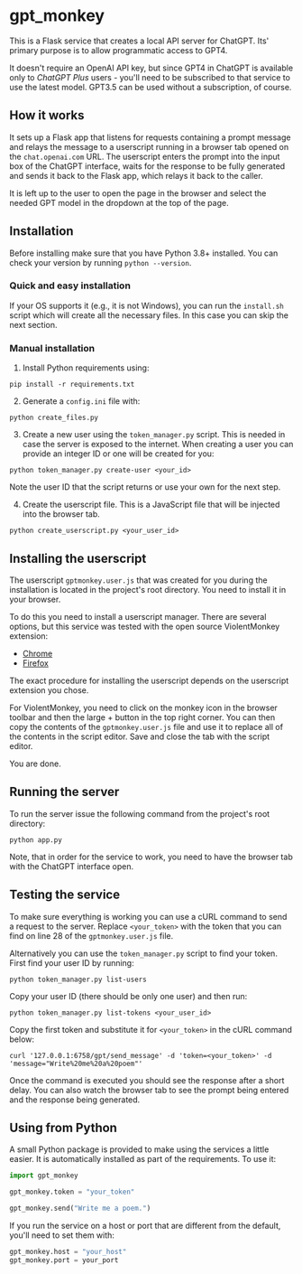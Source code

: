 # gpt_monkey

This is a Flask service that creates a local API server for ChatGPT. Its' primary purpose is to allow programmatic access to GPT4.

It doesn't require an OpenAI API key, but since GPT4 in ChatGPT is available only to
*ChatGPT Plus* users - you'll need to be subscribed to that service to use the latest model.
GPT3.5 can be used without a subscription, of course.

## How it works

It sets up a Flask app that listens for requests containing a prompt message and relays the message to a userscript running in a 
browser tab opened on the `chat.openai.com` URL. The userscript enters the prompt into the input box of the ChatGPT interface, waits for
the response to be fully generated and sends it back to the Flask app, which relays it back to the caller.

It is left up to the user to open the page in the browser and select the needed GPT model in the dropdown at the top of the page.

## Installation

Before installing make sure that you have Python 3.8+ installed. You can check your version by running `python --version`.

### Quick and easy installation

If your OS supports it (e.g., it is not Windows), you can run the `install.sh` script 
which will create all the necessary files. In this case you can skip the next section.

### Manual installation

1. Install Python requirements using:

```
pip install -r requirements.txt
```

2. Generate a `config.ini` file with:

```
python create_files.py
```

3. Create a new user using the `token_manager.py` script. This is needed in case
the server is exposed to the internet. When creating a user you can provide an integer
ID or one will be created for you:

```
python token_manager.py create-user <your_id>
```

Note the user ID that the script returns or use your own for the next step.

4. Create the userscript file. This is a JavaScript file that will be injected into the browser tab.

```
python create_userscript.py <your_user_id>
```

## Installing the userscript

The userscript `gptmonkey.user.js` that was created for you during the installation is
located in the project's root directory. You need to install it in your browser.

To do this you need to install a userscript manager. There are several options, but this
service was tested with the open source ViolentMonkey extension:

* [Chrome](https://chrome.google.com/webstore/detail/violentmonkey/jinjaccalgkegednnccohejagnlnfdag)
* [Firefox](https://addons.mozilla.org/en-US/firefox/addon/violentmonkey/)

The exact procedure for installing the userscript depends on the userscript extension you chose.

For ViolentMonkey, you need to click on the monkey icon in the browser toolbar and then
the large + button in the top right corner. You can then copy the contents of the `gptmonkey.user.js` file and use it to replace all of the contents in the script editor. 
Save and close the tab with the script editor.

You are done.

## Running the server

To run the server issue the following command from the project's root directory:

```
python app.py
```

Note, that in order for the service to work, you need to have the browser tab with the ChatGPT interface open.

## Testing the service

To make sure everything is working you can use a cURL command to send a request to the server. Replace `<your_token>` with the token that you can find on line 28 of the
`gptmonkey.user.js` file.

Alternatively you can use the `token_manager.py` script to find your token. First find
your user ID by running:

```
python token_manager.py list-users
```

Copy your user ID (there should be only one user) and then run:

```
python token_manager.py list-tokens <your_user_id>
```

Copy the first token and substitute it for `<your_token>` in the cURL command below:

```
curl '127.0.0.1:6758/gpt/send_message' -d 'token=<your_token>' -d 'message="Write%20me%20a%20poem"'
```

Once the command is executed you should see the response after a short delay. You can
also watch the browser tab to see the prompt being entered and the response being generated.

## Using from Python

A small Python package is provided to make using the services a little easier. It is automatically installed as part of the requirements.
To use it:

```python
import gpt_monkey

gpt_monkey.token = "your_token"

gpt_monkey.send("Write me a poem.")
```
    
If you run the service on a host or port that are different from the default, you'll need to set them with:

```python
gpt_monkey.host = "your_host"
gpt_monkey.port = your_port
```
    

